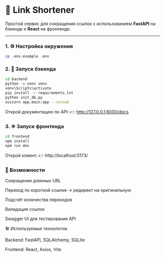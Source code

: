 # 🔗 Link Shortener

Простой сервис для сокращения ссылок с использованием **FastAPI** на бэкенде и **React** на фронтенде.

---

### 1. ⚙️ Настройка окружения
```bash
cp .env.example .env
```
### 2. 🐍 Запуск бэкенда
```bash
cd backend
python -m venv venv
venv\Scripts\activate
pip install -r requirements.txt
python init_db.py
uvicorn app.main:app --reload
```
Открой документацию по API:
👉 http://127.0.0.1:8000/docs

### 3. ⚛️ Запуск фронтенда
```bash
cd frontend
npm install
npm run dev
```
Открой клиент:
👉 http://localhost:5173/

### 📌 Возможности
Сокращение длинных URL

Переход по короткой ссылке → редирект на оригинальную

Подсчёт количества переходов

Валидация ссылок

Swagger UI для тестирования API

🛠 Используемые технологии

Backend: FastAPI, SQLAlchemy, SQLite

Frontend: React, Axios, Vite
